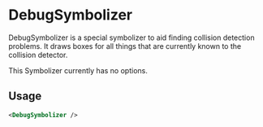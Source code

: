 # DebugSymbolizer

DebugSymbolizer is a special symbolizer to aid finding collision detection problems. It draws boxes for all things that are currently known to the collision detector.

This Symbolizer currently has no options.

## Usage
```xml
<DebugSymbolizer />
```
